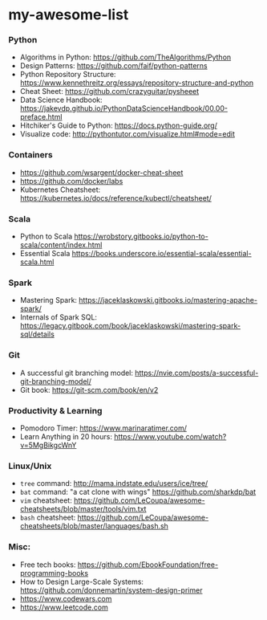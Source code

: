 # my-awesome-list

### Python    
* Algorithms in Python: https://github.com/TheAlgorithms/Python
* Design Patterns: https://github.com/faif/python-patterns
* Python Repository Structure: https://www.kennethreitz.org/essays/repository-structure-and-python
* Cheat Sheet: https://github.com/crazyguitar/pysheeet
* Data Science Handbook: https://jakevdp.github.io/PythonDataScienceHandbook/00.00-preface.html
* Hitchiker's Guide to Python: https://docs.python-guide.org/
* Visualize code: http://pythontutor.com/visualize.html#mode=edit

### Containers
* https://github.com/wsargent/docker-cheat-sheet
* https://github.com/docker/labs
* Kubernetes Cheatsheet: https://kubernetes.io/docs/reference/kubectl/cheatsheet/
    
### Scala
* Python to Scala https://wrobstory.gitbooks.io/python-to-scala/content/index.html
* Essential Scala https://books.underscore.io/essential-scala/essential-scala.html
    
### Spark
* Mastering Spark: https://jaceklaskowski.gitbooks.io/mastering-apache-spark/
* Internals of Spark SQL: https://legacy.gitbook.com/book/jaceklaskowski/mastering-spark-sql/details
 
### Git
* A successful git branching model: https://nvie.com/posts/a-successful-git-branching-model/
* Git book: https://git-scm.com/book/en/v2
  
### Productivity & Learning
* Pomodoro Timer: https://www.marinaratimer.com/
* Learn Anything in 20 hours: https://www.youtube.com/watch?v=5MgBikgcWnY
  
### Linux/Unix
* `tree` command: http://mama.indstate.edu/users/ice/tree/
* `bat` command: "a cat clone with wings" https://github.com/sharkdp/bat
* `vim` cheatsheet: https://github.com/LeCoupa/awesome-cheatsheets/blob/master/tools/vim.txt
* `bash` cheatsheet: https://github.com/LeCoupa/awesome-cheatsheets/blob/master/languages/bash.sh

### Misc:
* Free tech books: https://github.com/EbookFoundation/free-programming-books
* How to Design Large-Scale Systems: https://github.com/donnemartin/system-design-primer
* https://www.codewars.com
* https://www.leetcode.com
